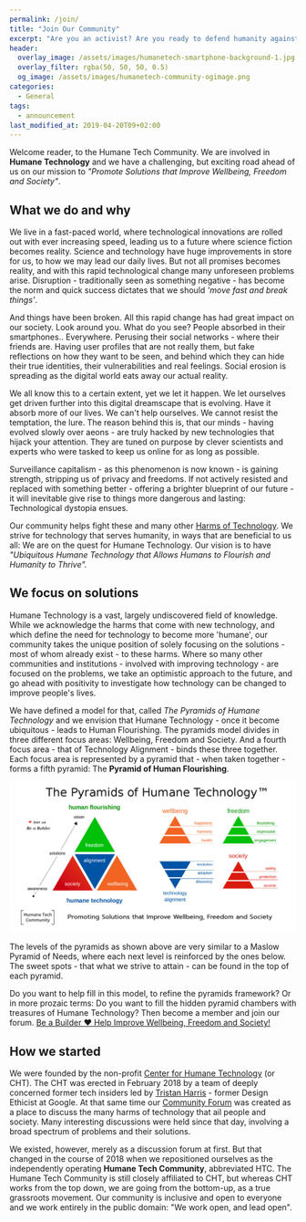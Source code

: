 ```yaml
---
permalink: /join/
title: "Join Our Community"
excerpt: "Are you an activist? Are you ready to defend humanity against the onslaught of tech disruptions? Do you want to improve technology best-practices? Then you should join our community and become a member!"
header:
  overlay_image: /assets/images/humanetech-smartphone-background-1.jpg
  overlay_filter: rgba(50, 50, 50, 0.5)
  og_image: /assets/images/humanetech-community-ogimage.png
categories: 
  - General
tags:
  - announcement
last_modified_at: 2019-04-20T09+02:00
---
```


Welcome reader, to the Humane Tech Community. We are involved in **Humane Technology** and we have a challenging, but exciting road ahead of us on our mission to _"Promote Solutions that Improve Wellbeing, Freedom and Society"_.

## What we do and why

We live in a fast-paced world, where technological innovations are rolled out with ever increasing speed, leading us to a future where science fiction becomes reality. Science and technology have huge improvements in store for us, to how we may lead our daily lives. But not all promises becomes reality, and with this rapid technological change many unforeseen problems arise. Disruption - traditionally seen as something negative - has become the norm and quick success dictates that we should _'move fast and break things'_.

And things have been broken. All this rapid change has had great impact on our society. Look around you. What do you see? People absorbed in their smartphones.. Everywhere. Perusing their social networks - where their friends are. Having user profiles that are not really them, but fake reflections on how they want to be seen, and behind which they can hide their true identities, their vulnerabilities and real feelings. Social erosion is spreading as the digital world eats away our actual reality.

We all know this to a certain extent, yet we let it happen. We let ourselves get driven further into this digital dreamscape that is evolving. Have it absorb more of our lives. We can't help ourselves. We cannot resist the temptation, the lure. The reason behind this is, that our minds - having evolved slowly over aeons - are truly hacked by new technologies that hijack your attention. They are tuned on purpose by clever scientists and experts who were tasked to keep us online for as long as possible.

Surveillance capitalism - as this phenomenon is now known - is gaining strength, stripping us of privacy and freedoms. If not actively resisted and replaced with something better - offering a brighter blueprint of our future - it will inevitable give rise to things more dangerous and lasting: Technological dystopia ensues.

Our community helps fight these and many other [Harms of Technology](/focus/harms-of-technology). We strive for technology that serves humanity, in ways that are beneficial to us all: We are on the quest for Humane Technology. Our vision is to have _"Ubiquitous Humane Technology that Allows Humans to Flourish and Humanity to Thrive"._

## We focus on solutions

Humane Technology is a vast, largely undiscovered field of knowledge. While we acknowledge the harms that come with new technology, and which define the need for technology to become more 'humane', our community takes the unique position of solely focusing on the solutions - most of whom already exist - to these harms. Where so many other communities and institutions - involved with improving technology - are focused on the problems, we take an optimistic approach to the future, and go ahead with positivity to investigate how technology can be changed to improve people's lives.

We have defined a model for that, called _The Pyramids of Humane Technology_ and we envision that Humane Technology - once it become ubiquitous - leads to Human Flourishing. The pyramids model divides in three different focus areas: Wellbeing, Freedom and Society. And a fourth focus area - that of Technology Alignment - binds these three together. Each focus area is represented by a pyramid that - when taken together - forms a fifth pyramid: The **Pyramid of Human Flourishing**.

![The Pyramids of Humane Technology](/assets/images/humane-tech-community-overview.jpg)

The levels of the pyramids as shown above are very similar to a Maslow Pyramid of Needs, where each next level is reinforced by the ones below. The sweet spots - that what we strive to attain - can be found in the top of each pyramid.

Do you want to help fill in this model, to refine the pyramids framework? Or in more prozaic terms: Do you want to fill the hidden pyramid chambers with treasures of Humane Technology? Then become a member and join our forum. [Be a Builder :heart: Help Improve Wellbeing, Freedom and Society!](https://community.humanetech.com/t/be-a-builder-help-improve-wellbeing-freedom-and-society/3322)

## How we started

We were founded by the non-profit [Center for Humane Technology](https://humanetech.com) (or CHT). The CHT was erected in February 2018 by a team of deeply concerned former tech insiders led by [Tristan Harris](http://www.tristanharris.com/) - former Design Ethicist at Google. At that same time our [Community Forum](https://community.humanetech.com) was created as a place to discuss the many harms of technology that ail people and society. Many interesting discussions were held since that day, involving a broad spectrum of problems and their solutions.

We existed, however, merely as a discussion forum at first. But that changed in the course of 2018 when we repositioned ourselves as the independently operating **Humane Tech Community**, abbreviated HTC. The Humane Tech Community is still closely affiliated to CHT, but whereas CHT works from the top down, we are going from the bottom-up, as a true grassroots movement. Our community is inclusive and open to everyone and we work entirely in the public domain: "We work open, and lead open".